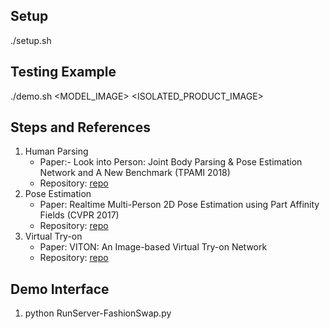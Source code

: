 ## Setup
./setup.sh

## Testing Example
./demo.sh <MODEL_IMAGE> <ISOLATED_PRODUCT_IMAGE>

## Steps and References
1. Human Parsing
	- Paper:- Look into Person: Joint Body Parsing & Pose Estimation Network and A New Benchmark (TPAMI 2018)
	- Repository: [repo](https://github.com/Engineering-Course/LIP_JPPNet.git)
2. Pose Estimation
	- Paper: Realtime Multi-Person 2D Pose Estimation using Part Affinity Fields (CVPR 2017)
	- Repository: [repo](https://github.com/michalfaber/keras_Realtime_Multi-Person_Pose_Estimation.git)
3. Virtual Try-on
	- Paper: VITON: An Image-based Virtual Try-on Network
	- Repository: [repo](https://github.com/xthan/VITON.git)

## Demo Interface
1. python RunServer-FashionSwap.py
